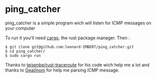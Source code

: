 # ping_catcher
ping_catcher is a simple program wich will listen for ICMP messages on your computer

To run it you'll need [cargo](https://github.com/rust-lang/cargo/), the rust package manager. Then :
```
$ git clone git@github.com:leonard-IMBERT/ping_catcher.git
$ cd ping_catcher/
$ sudo cargo run
```

Thanks to [teisenbe/rust-traceroute](https://github.com/teisenbe/rust-traceroute) for his code wich help me a lot and thanks to [Geal/nom](https://github.com/Geal/nom) for help me parsing ICMP message.
